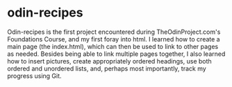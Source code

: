 # odin-recipes

Odin-recipes is the first project encountered during TheOdinProject.com's Foundations Course,
and my first foray into html. I learned how to create a main page (the index.html), which can then
be used to link to other pages as needed. Besides being able to link multiple pages together, 
I also learned how to insert pictures, create appropriately ordered headings, use both ordered and 
unordered lists, and, perhaps most importantly, track my progress using Git.